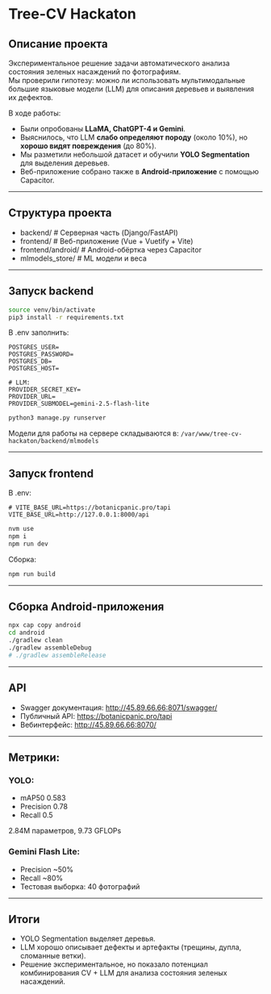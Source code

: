 # Tree-CV Hackaton

## Описание проекта
Экспериментальное решение задачи автоматического анализа состояния зеленых насаждений по фотографиям.  
Мы проверили гипотезу: можно ли использовать мультимодальные большие языковые модели (LLM) для описания деревьев и выявления их дефектов.  

В ходе работы:  
- Были опробованы **LLaMA, ChatGPT-4 и Gemini**.  
- Выяснилось, что LLM **слабо определяют породу** (около 10%), но **хорошо видят повреждения** (до 80%).  
- Мы разметили небольшой датасет и обучили **YOLO Segmentation** для выделения деревьев.  
- Веб-приложение собрано также в **Android-приложение** с помощью Capacitor.  

---

## Структура проекта
- backend/ # Серверная часть (Django/FastAPI)
- frontend/ # Веб-приложение (Vue + Vuetify + Vite)
- frontend/android/ # Android-обёртка через Capacitor
- mlmodels_store/ # ML модели и веса

---

## Запуск backend

```bash
source venv/bin/activate
pip3 install -r requirements.txt
```

В .env заполнить:
```env
POSTGRES_USER=
POSTGRES_PASSWORD=
POSTGRES_DB=
POSTGRES_HOST=

# LLM:
PROVIDER_SECRET_KEY=
PROVIDER_URL=
PROVIDER_SUBMODEL=gemini-2.5-flash-lite
```

```bash
python3 manage.py runserver
```

Модели для работы на сервере складываются в: `/var/www/tree-cv-hackaton/backend/mlmodels`

---

## Запуск frontend

В .env:
```env
# VITE_BASE_URL=https://botanicpanic.pro/tapi
VITE_BASE_URL=http://127.0.0.1:8000/api
```

```bash
nvm use
npm i
npm run dev
```

Сборка:
```bash
npm run build
```
---

## Сборка Android-приложения
```bash
npx cap copy android
cd android
./gradlew clean
./gradlew assembleDebug
# ./gradlew assembleRelease
```
---

## API
- Swagger документация: http://45.89.66.66:8071/swagger/
- Публичный API: https://botanicpanic.pro/tapi
- Вебинтерфейс: http://45.89.66.66:8070/

---

## Метрики:

### YOLO:
- mAP50 0.583
- Precision 0.78
- Recall 0.5

2.84M параметров, 9.73 GFLOPs

### Gemini Flash Lite:
- Precision ~50%
- Recall ~80%
- Тестовая выборка: 40 фотографий

---

## Итоги

- YOLO Segmentation выделяет деревья.
- LLM хорошо описывает дефекты и артефакты (трещины, дупла, сломанные ветки).
- Решение экспериментальное, но показало потенциал комбинирования CV + LLM для анализа состояния зеленых насаждений.
